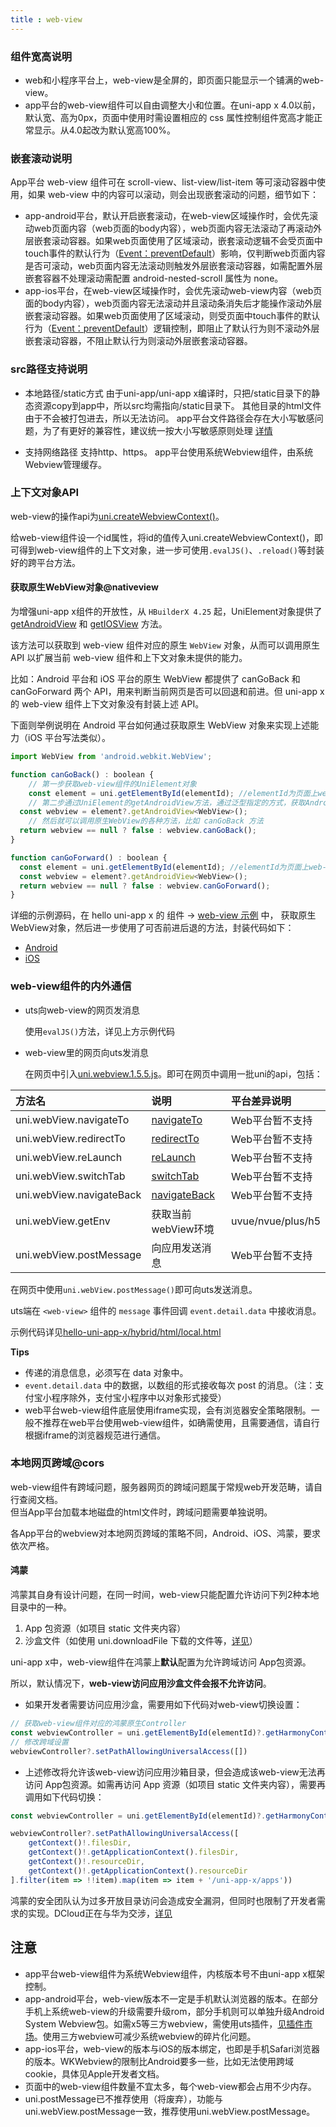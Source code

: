 ```yaml
---
title : web-view
---
```


<!-- ## web-view -->

<!-- UTSCOMJSON.web-view.name -->

<!-- UTSCOMJSON.web-view.description -->

<!-- UTSCOMJSON.web-view.compatibility -->

<!-- UTSCOMJSON.web-view.attribute -->

<!-- UTSCOMJSON.web-view.event -->

<!-- UTSCOMJSON.web-view.component_type -->


### 组件宽高说明
- web和小程序平台上，web-view是全屏的，即页面只能显示一个铺满的web-view。
- app平台的web-view组件可以自由调整大小和位置。在uni-app x 4.0以前，默认宽、高为0px，页面中使用时需设置相应的 css 属性控制组件宽高才能正常显示。从4.0起改为默认宽高100%。

### 嵌套滚动说明
App平台 web-view 组件可在 scroll-view、list-view/list-item 等可滚动容器中使用，如果 web-view 中的内容可以滚动，则会出现嵌套滚动的问题，细节如下：
- app-android平台，默认开启嵌套滚动，在web-view区域操作时，会优先滚动web页面内容（web页面的body内容），web页面内容无法滚动了再滚动外层嵌套滚动容器。如果web页面使用了区域滚动，嵌套滚动逻辑不会受页面中touch事件的默认行为（[Event：preventDefault](https://developer.mozilla.org/zh-CN/docs/Web/API/Event/preventDefault)）影响，仅判断web页面内容是否可滚动，web页面内容无法滚动则触发外层嵌套滚动容器，如需配置外层嵌套容器不处理滚动需配置 android-nested-scroll 属性为 none。
- app-ios平台，在web-view区域操作时，会优先滚动web-view内容（web页面的body内容），web页面内容无法滚动并且滚动条消失后才能操作滚动外层嵌套滚动容器。如果web页面使用了区域滚动，则受页面中touch事件的默认行为（[Event：preventDefault](https://developer.mozilla.org/zh-CN/docs/Web/API/Event/preventDefault)）逻辑控制，即阻止了默认行为则不滚动外层嵌套滚动容器，不阻止默认行为则滚动外层嵌套滚动容器。

### src路径支持说明

- 本地路径/static方式
	由于uni-app/uni-app x编译时，只把/static目录下的静态资源copy到app中，所以src均需指向/static目录下。
	其他目录的html文件由于不会被打包进去，所以无法访问。
	app平台文件路径会存在大小写敏感问题，为了有更好的兼容性，建议统一按大小写敏感原则处理 [详情](../api/file-system-spec.md#casesensitive)

- 支持网络路径
	支持http、https。
	app平台使用系统Webview组件，由系统Webview管理缓存。

<!-- UTSCOMJSON.web-view.children -->

<!-- UTSCOMJSON.web-view.example -->

<!-- UTSCOMJSON.web-view.reference -->

### 上下文对象API

web-view的操作api为[uni.createWebviewContext()](../api/create-webview-context.md)。

给web-view组件设一个id属性，将id的值传入uni.createWebviewContext()，即可得到web-view组件的上下文对象，进一步可使用`.evalJS()`、`.reload()`等封装好的跨平台方法。

#### 获取原生WebView对象@nativeview

为增强uni-app x组件的开放性，从 `HBuilderX 4.25` 起，UniElement对象提供了 [getAndroidView](../dom/unielement.md#getandroidview) 和 [getIOSView](../dom/unielement.md#getiosview) 方法。

该方法可以获取到 web-view 组件对应的原生 `WebView` 对象，从而可以调用原生 API 以扩展当前 web-view 组件和上下文对象未提供的能力。

比如：Android 平台和 iOS 平台的原生 WebView 都提供了 canGoBack 和 canGoForward 两个 API，用来判断当前网页是否可以回退和前进。但 uni-app x 的 web-view 组件上下文对象没有封装上述 API。

下面则举例说明在 Android 平台如何通过获取原生 WebView 对象来实现上述能力（iOS 平台写法类似）。

```js
import WebView from 'android.webkit.WebView';

function canGoBack() : boolean {
	// 第一步获取web-view组件的UniElement对象
	const element = uni.getElementById(elementId); //elementId为页面上web-view组件的id。不过一般建议从uvue页面给uts插件传入指定的UniElement对象，而不是在uts插件中直接获取页面组件的id。
	// 第二步通过UniElement的getAndroidView方法，通过泛型指定的方式，获取Android原生的WebView对象。泛型参数即为原生对象的类型名称
  const webview = element?.getAndroidView<WebView>();
	// 然后就可以调用原生WebView的各种方法，比如 canGoBack 方法
  return webview == null ? false : webview.canGoBack();
}

function canGoForward() : boolean {
  const element = uni.getElementById(elementId); //elementId为页面上web-view组件的id
  const webview = element?.getAndroidView<WebView>();
  return webview == null ? false : webview.canGoForward();
}
```

详细的示例源码，在 hello uni-app x 的 组件 -> [web-view 示例](https://gitcode.net/dcloud/hello-uni-app-x/-/blob/alpha/pages/component/web-view/web-view.uvue) 中，
获取原生WebView对象，然后进一步使用了可否前进后退的方法，封装代码如下：
- [Android](https://gitcode.net/dcloud/hello-uni-app-x/-/blob/alpha/uni_modules/uts-get-native-view/utssdk/app-android/index.uts)
- [iOS](https://gitcode.net/dcloud/hello-uni-app-x/-/blob/alpha/uni_modules/uts-get-native-view/utssdk/app-ios/index.uts)


### web-view组件的内外通信
- uts向web-view的网页发消息

	使用`evalJS()`方法，详见上方示例代码

- web-view里的网页向uts发消息

	在网页中引入[uni.webview.1.5.5.js](https://gitcode.net/dcloud/hello-uni-app-x/-/blob/alpha/hybrid/html/uni.webview.1.5.5.js)。即可在网页中调用一批uni的api，包括：

|方法名|说明|平台差异说明|
|:-|:-|:-|
|uni.webView.navigateTo|[navigateTo](../api/navigator.md#uni-navigateto)|Web平台暂不支持|
|uni.webView.redirectTo|[redirectTo](../api/navigator#redirectto)|Web平台暂不支持|
|uni.webView.reLaunch|[reLaunch](../api/navigator#relaunch)|Web平台暂不支持|
|uni.webView.switchTab|[switchTab](../api/navigator#switchtab)|Web平台暂不支持|
|uni.webView.navigateBack|[navigateBack](../api/navigator#navigateback)|Web平台暂不支持|
|uni.webView.getEnv|获取当前webView环境|uvue/nvue/plus/h5|
|uni.webView.postMessage|向应用发送消息|Web平台暂不支持|

在网页中使用`uni.webView.postMessage()`即可向uts发送消息。

uts端在 `<web-view>` 组件的 `message` 事件回调 `event.detail.data` 中接收消息。

示例代码详见[hello-uni-app-x/hybrid/html/local.html](https://gitcode.net/dcloud/hello-uni-app-x/-/blob/alpha/hybrid/html/local.html)

**Tips**

- 传递的消息信息，必须写在 data 对象中。
- `event.detail.data` 中的数据，以数组的形式接收每次 post 的消息。（注：支付宝小程序除外，支付宝小程序中以对象形式接受）
- web平台web-view组件底层使用iframe实现，会有浏览器安全策略限制。一般不推荐在web平台使用web-view组件，如确需使用，且需要通信，请自行根据iframe的浏览器规范进行通信。

### 本地网页跨域@cors
web-view组件有跨域问题，服务器网页的跨域问题属于常规web开发范畴，请自行查阅文档。\
但当App平台加载本地磁盘的html文件时，跨域问题需要单独说明。

各App平台的webview对本地网页跨域的策略不同，Android、iOS、鸿蒙，要求依次严格。

#### 鸿蒙
鸿蒙其自身有设计问题，在同一时间，web-view只能配置允许访问下列2种本地目录中的一种。
1. App 包资源（如项目 static 文件夹内容）
2. 沙盒文件（如使用 uni.downloadFile 下载的文件等，[详见](../api/file-system-spec.md)）

uni-app x中，web-view组件在鸿蒙上**默认**配置为允许跨域访问 App包资源。

所以，默认情况下，**web-view访问应用沙盒文件会报不允许访问**。

- 如果开发者需要访问应用沙盒，需要用如下代码对web-view切换设置：

```ts
// 获取web-view组件对应的鸿蒙原生Controller
const webviewController = uni.getElementById(elementId)?.getHarmonyController() as webview.WebviewController | null
// 修改跨域设置
webviewController?.setPathAllowingUniversalAccess([])
```

- 上述修改将允许该web-view访问应用沙箱目录，但会造成该web-view无法再访问 App包资源。如需再访问 App 资源（如项目 static 文件夹内容），需要再调用如下代码切换：
```ts
const webviewController = uni.getElementById(elementId)?.getHarmonyController() as webview.WebviewController | null

webviewController?.setPathAllowingUniversalAccess([
	getContext()!.filesDir,
	getContext()!.getApplicationContext().filesDir,
	getContext()!.resourceDir,
	getContext()!.getApplicationContext().resourceDir
].filter(item => !!item).map(item => item + '/uni-app-x/apps'))
```

鸿蒙的安全团队认为过多开放目录访问会造成安全漏洞，但同时也限制了开发者需求的实现。DCloud正在与华为交涉，[详见](https://issuereporter.developer.huawei.com/detail/250515172631027/comment?ha_source=Dcloud&ha_sourceId=89000448)

## 注意
- app平台web-view组件为系统Webview组件，内核版本号不由uni-app x框架控制。
- app-android平台，web-view版本不一定是手机默认浏览器的版本。在部分手机上系统web-view的升级需要升级rom，部分手机则可以单独升级Android System Webview包。如需x5等三方webview，需使用uts插件，[见插件市场](https://ext.dcloud.net.cn/search?q=x5)。使用三方webview可减少系统webview的碎片化问题。
- app-ios平台，web-view的版本与iOS的版本绑定，也即是手机Safari浏览器的版本。WKWebview的限制比Android要多一些，比如无法使用跨域cookie，具体见Apple开发者文档。
- 页面中的web-view组件数量不宜太多，每个web-view都会占用不少内存。
- uni.postMessage已不推荐使用（将废弃），功能与uni.webView.postMessage一致，推荐使用uni.webView.postMessage。
